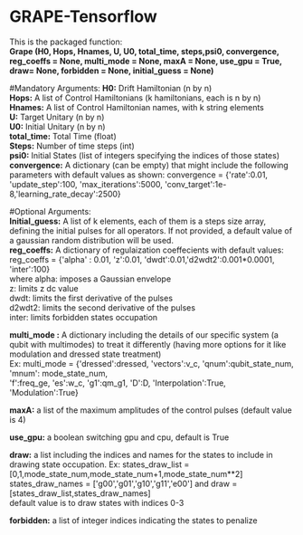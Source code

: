 # GRAPE-Tensorflow
This is the packaged function:  
**Grape (H0, Hops, Hnames, U, U0, total_time, steps,psi0, convergence, reg_coeffs = None, multi_mode = None, maxA = None, use_gpu = True, draw= None, forbidden = None, initial_guess = None)**

#Mandatory Arguments:
**H0:** Drift Hamiltonian (n by n)   
**Hops:** A list of Control Hamiltonians  (k hamiltonians, each is n by n)  
**Hnames:** A list of Control Hamiltonian names, with k string elements  
**U:** Target Unitary (n by n)  
**U0:** Initial Unitary (n by n)  
**total_time:** Total Time (float)  
**Steps:** Number of time steps (int)  
**psi0:** Initial States (list of integers specifying the indices of those states)  
**convergence:** A dictionary (can be empty) that might include the following parameters with default values as shown:
               convergence = {'rate':0.01, 'update_step':100, 'max_iterations':5000,
               'conv_target':1e-8,'learning_rate_decay':2500}   

#Optional Arguments:  
**Initial_guess:** A list of k elements, each of them is a steps size array, defining the initial pulses for all operators. If not provided, a default value of a gaussian random distribution will be used.  
**reg_coeffs:** A dictionary of regulaization coeffecients with default values: reg_coeffs = {'alpha' : 0.01, 'z':0.01, 'dwdt':0.01,'d2wdt2':0.001*0.0001, 'inter':100}   
where alpha: imposes a Gaussian envelope    
z: limits z dc value  
dwdt: limits the first derivative of the pulses  
d2wdt2: limits the second derivative of the pulses  
inter: limits forbidden states occupation  
  
**multi_mode  :** A dictionary including the details of our specific system (a qubit with multimodes) to treat it differently (having more options for it like modulation and dressed state treatment)  
Ex: multi_mode = {'dressed':dressed, 'vectors':v_c, 'qnum':qubit_state_num, 'mnum': mode_state_num,\
              'f':freq_ge, 'es':w_c, 'g1':qm_g1, 'D':D, 'Interpolation':True, 'Modulation':True}  
  

**maxA:** a list of the maximum amplitudes of the control pulses (default value is 4)  
  
**use_gpu:** a boolean switching gpu and cpu, default is True  
  
**draw:** a list including the indices and names for the states to include in drawing state occupation. Ex: states_draw_list = [0,1,mode_state_num,mode_state_num+1,mode_state_num**2]
states_draw_names = ['g00','g01','g10','g11','e00'] and  draw = [states_draw_list,states_draw_names]  
default value is to draw states with indices 0-3  

**forbidden:** a list of integer indices indicating the states to penalize



